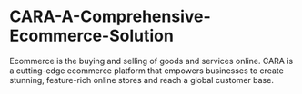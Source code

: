 # CARA-A-Comprehensive-Ecommerce-Solution
Ecommerce is the buying and selling of goods and services online. CARA is a cutting-edge ecommerce platform that empowers businesses to create stunning, feature-rich online stores and reach a global customer base.
